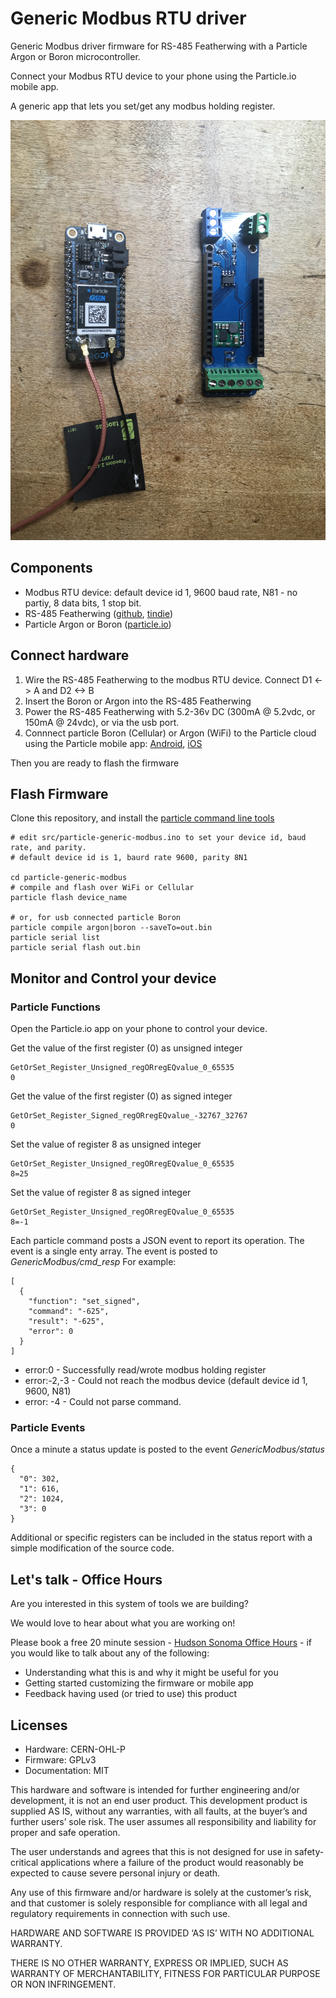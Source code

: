 # Generic Modbus RTU driver
Generic Modbus driver firmware for RS-485 Featherwing with a Particle Argon or Boron microcontroller.

Connect your Modbus RTU device to your phone using the Particle.io mobile app.

A generic app that lets you set/get any modbus holding register.

![RS-485 Featherwing](img/MRv0.8_ARGON.JPG)

## Components

* Modbus RTU device: default device id 1, 9600 baud rate, N81 - no partiy, 8 data bits, 1 stop bit.
* RS-485 Featherwing ([github](https://github.com/timshac/RS-485-FeatherWing), [tindie](https://www.tindie.com/products/hudsonsonoma/rs-485-modbus-controller-with-mobile-app/))
* Particle Argon or Boron ([particle.io](https://store.particle.io/collections/gen-3))

## Connect hardware

1. Wire the RS-485 Featherwing to the modbus RTU device.  Connect D1 <-> A and D2 <-> B
2. Insert the Boron or Argon into the RS-485 Featherwing
3. Power the RS-485 Featherwing with 5.2-36v DC (300mA @ 5.2vdc, or 150mA @ 24vdc), or via the usb port.
4. Connnect particle Boron (Cellular) or Argon (WiFi) to the Particle cloud using the Particle mobile app: [Android](https://play.google.com/store/apps/details?id=io.particle.android.app), [iOS](https://apps.apple.com/us/app/particle-iot/id991459054)

Then you are ready to flash the firmware

## Flash Firmware

Clone this repository, and install the [particle command line tools](https://docs.particle.io/tutorials/developer-tools/cli/)

```
# edit src/particle-generic-modbus.ino to set your device id, baud rate, and parity.
# default device id is 1, baurd rate 9600, parity 8N1

cd particle-generic-modbus
# compile and flash over WiFi or Cellular
particle flash device_name 

# or, for usb connected particle Boron
particle compile argon|boron --saveTo=out.bin
particle serial list
particle serial flash out.bin
```

## Monitor and Control your device
### Particle Functions

Open the Particle.io app on your phone to control your device. 

Get the value of the first register (0) as unsigned integer
```
GetOrSet_Register_Unsigned_regORregEQvalue_0_65535
0
```

Get the value of the first register (0) as signed integer

```
GetOrSet_Register_Signed_regORregEQvalue_-32767_32767
0
```

Set the value of register 8 as unsigned integer
```
GetOrSet_Register_Unsigned_regORregEQvalue_0_65535
8=25
```

Set the value of register 8 as signed integer
```
GetOrSet_Register_Unsigned_regORregEQvalue_0_65535
8=-1
```

Each particle command posts a JSON event to report its operation. The event is a single enty array. The event is posted to *GenericModbus/cmd_resp* For example:
```
[
  {
    "function": "set_signed",
    "command": "-625",
    "result": "-625",
    "error": 0
  }
]
```

* error:0 - Successfully read/wrote modbus holding register
* error:-2,-3 - Could not reach the modbus device (default device id 1, 9600, N81)
* error: -4 - Could not parse command.


### Particle Events

Once a minute a status update is posted to the event *GenericModbus/status*
```
{
  "0": 302,
  "1": 616,
  "2": 1024,
  "3": 0
}
```

Additional or specific registers can be included in the status report with a simple modification of the source code.

## Let's talk - Office Hours

Are you interested in this system of tools we are building? 

We would love to hear about what you are working on!

Please book a free 20 minute session - [Hudson Sonoma Office Hours](https://calendly.com/twbishop/hudson-sonoma-office-hours) - if you would like to talk about any of the following:

* Understanding what this is and why it might be useful for you
* Getting started customizing the firmware or mobile app
* Feedback having used (or tried to use) this product

## Licenses

* Hardware: CERN-OHL-P
* Firmware: GPLv3
* Documentation: MIT

This hardware and software is intended for further engineering and/or development, it is not an end user product. This development product is supplied AS IS, without any warranties, with all faults, at the buyer’s and further users’ sole risk. The user assumes all responsibility and liability for proper and safe operation.

The user understands and agrees that this is not designed for use in safety-critical applications where a failure of the product would reasonably be expected to cause severe personal injury or death.

Any use of this firmware and/or hardware is solely at the customer’s risk, and that customer is solely responsible for compliance with all legal and regulatory requirements in connection with such use.

HARDWARE AND SOFTWARE IS PROVIDED ‘AS IS’ WITH NO ADDITIONAL WARRANTY.

THERE IS NO OTHER WARRANTY, EXPRESS OR IMPLIED, SUCH AS WARRANTY OF MERCHANTABILITY, FITNESS FOR PARTICULAR PURPOSE OR NON INFRINGEMENT.
